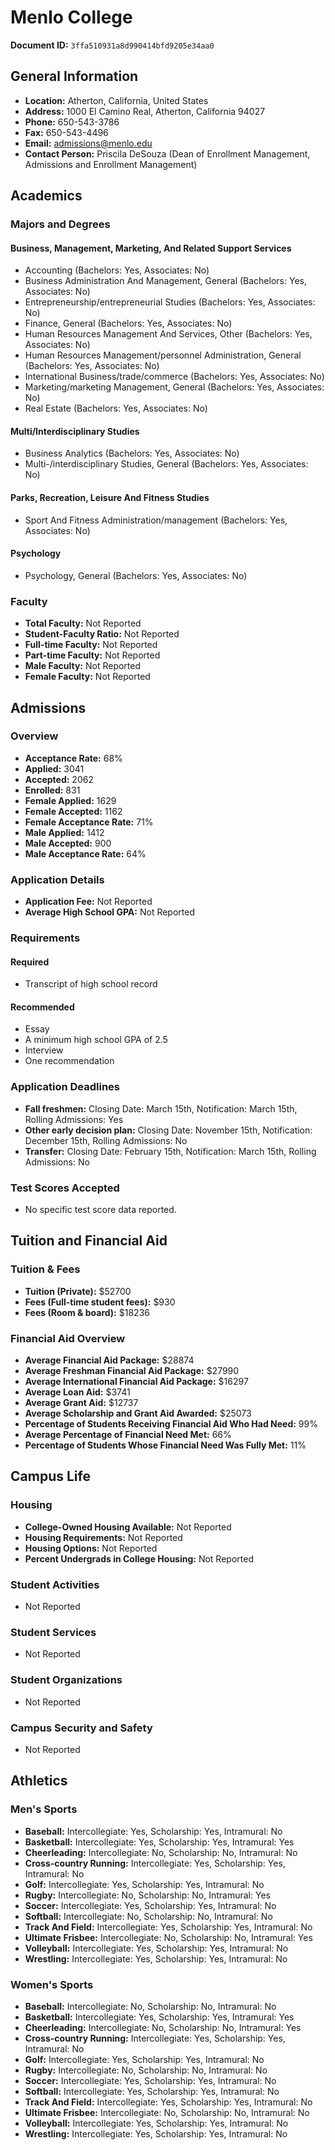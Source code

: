 # Menlo College

**Document ID:** `3ffa510931a8d990414bfd9205e34aa0`

## General Information

- **Location:** Atherton, California, United States
- **Address:** 1000 El Camino Real, Atherton, California 94027
- **Phone:** 650-543-3786
- **Fax:** 650-543-4496
- **Email:** admissions@menlo.edu
- **Contact Person:** Priscila DeSouza (Dean of Enrollment Management, Admissions and Enrollment Management)

## Academics

### Majors and Degrees

#### Business, Management, Marketing, And Related Support Services

- Accounting (Bachelors: Yes, Associates: No)
- Business Administration And Management, General (Bachelors: Yes, Associates: No)
- Entrepreneurship/entrepreneurial Studies (Bachelors: Yes, Associates: No)
- Finance, General (Bachelors: Yes, Associates: No)
- Human Resources Management And Services, Other (Bachelors: Yes, Associates: No)
- Human Resources Management/personnel Administration, General (Bachelors: Yes, Associates: No)
- International Business/trade/commerce (Bachelors: Yes, Associates: No)
- Marketing/marketing Management, General (Bachelors: Yes, Associates: No)
- Real Estate (Bachelors: Yes, Associates: No)

#### Multi/Interdisciplinary Studies

- Business Analytics (Bachelors: Yes, Associates: No)
- Multi-/interdisciplinary Studies, General (Bachelors: Yes, Associates: No)

#### Parks, Recreation, Leisure And Fitness Studies

- Sport And Fitness Administration/management (Bachelors: Yes, Associates: No)

#### Psychology

- Psychology, General (Bachelors: Yes, Associates: No)

### Faculty

- **Total Faculty:** Not Reported
- **Student-Faculty Ratio:** Not Reported
- **Full-time Faculty:** Not Reported
- **Part-time Faculty:** Not Reported
- **Male Faculty:** Not Reported
- **Female Faculty:** Not Reported

## Admissions

### Overview

- **Acceptance Rate:** 68%
- **Applied:** 3041
- **Accepted:** 2062
- **Enrolled:** 831
- **Female Applied:** 1629
- **Female Accepted:** 1162
- **Female Acceptance Rate:** 71%
- **Male Applied:** 1412
- **Male Accepted:** 900
- **Male Acceptance Rate:** 64%

### Application Details

- **Application Fee:** Not Reported
- **Average High School GPA:** Not Reported

### Requirements

#### Required

- Transcript of high school record

#### Recommended

- Essay
- A minimum high school GPA of 2.5
- Interview
- One recommendation

### Application Deadlines

- **Fall freshmen:** Closing Date: March 15th, Notification: March 15th, Rolling Admissions: Yes
- **Other early decision plan:** Closing Date: November 15th, Notification: December 15th, Rolling Admissions: No
- **Transfer:** Closing Date: February 15th, Notification: March 15th, Rolling Admissions: No

### Test Scores Accepted

- No specific test score data reported.

## Tuition and Financial Aid

### Tuition & Fees

- **Tuition (Private):** $52700
- **Fees (Full-time student fees):** $930
- **Fees (Room & board):** $18236

### Financial Aid Overview

- **Average Financial Aid Package:** $28874
- **Average Freshman Financial Aid Package:** $27990
- **Average International Financial Aid Package:** $16297
- **Average Loan Aid:** $3741
- **Average Grant Aid:** $12737
- **Average Scholarship and Grant Aid Awarded:** $25073
- **Percentage of Students Receiving Financial Aid Who Had Need:** 99%
- **Average Percentage of Financial Need Met:** 66%
- **Percentage of Students Whose Financial Need Was Fully Met:** 11%

## Campus Life

### Housing

- **College-Owned Housing Available:** Not Reported
- **Housing Requirements:** Not Reported
- **Housing Options:** Not Reported
- **Percent Undergrads in College Housing:** Not Reported

### Student Activities

- Not Reported

### Student Services

- Not Reported

### Student Organizations

- Not Reported

### Campus Security and Safety

- Not Reported

## Athletics

### Men's Sports

- **Baseball:** Intercollegiate: Yes, Scholarship: Yes, Intramural: No
- **Basketball:** Intercollegiate: Yes, Scholarship: Yes, Intramural: Yes
- **Cheerleading:** Intercollegiate: No, Scholarship: No, Intramural: No
- **Cross-country Running:** Intercollegiate: Yes, Scholarship: Yes, Intramural: No
- **Golf:** Intercollegiate: Yes, Scholarship: Yes, Intramural: No
- **Rugby:** Intercollegiate: No, Scholarship: No, Intramural: Yes
- **Soccer:** Intercollegiate: Yes, Scholarship: Yes, Intramural: No
- **Softball:** Intercollegiate: No, Scholarship: No, Intramural: No
- **Track And Field:** Intercollegiate: Yes, Scholarship: Yes, Intramural: No
- **Ultimate Frisbee:** Intercollegiate: No, Scholarship: No, Intramural: Yes
- **Volleyball:** Intercollegiate: Yes, Scholarship: Yes, Intramural: No
- **Wrestling:** Intercollegiate: Yes, Scholarship: Yes, Intramural: No

### Women's Sports

- **Baseball:** Intercollegiate: No, Scholarship: No, Intramural: No
- **Basketball:** Intercollegiate: Yes, Scholarship: Yes, Intramural: Yes
- **Cheerleading:** Intercollegiate: No, Scholarship: No, Intramural: Yes
- **Cross-country Running:** Intercollegiate: Yes, Scholarship: Yes, Intramural: No
- **Golf:** Intercollegiate: Yes, Scholarship: Yes, Intramural: No
- **Rugby:** Intercollegiate: No, Scholarship: No, Intramural: No
- **Soccer:** Intercollegiate: Yes, Scholarship: Yes, Intramural: No
- **Softball:** Intercollegiate: Yes, Scholarship: Yes, Intramural: No
- **Track And Field:** Intercollegiate: Yes, Scholarship: Yes, Intramural: No
- **Ultimate Frisbee:** Intercollegiate: No, Scholarship: No, Intramural: No
- **Volleyball:** Intercollegiate: Yes, Scholarship: Yes, Intramural: No
- **Wrestling:** Intercollegiate: Yes, Scholarship: Yes, Intramural: No
